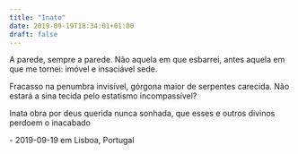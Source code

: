 ```yaml
---
title: "Inato"
date: 2019-09-19T18:34:01+01:00
draft: false
---
```


A parede, sempre a parede.
Não aquela em que esbarrei,
antes aquela em que me tornei:
imóvel e insaciável sede.

Fracasso na penumbra invisível,
górgona maior de serpentes carecida.
Não estará a sina tecida
pelo estatismo incompassível?

Inata obra por deus querida nunca sonhada,
que esses e outros divinos perdoem
o inacabado

\- 2019-09-19 em Lisboa, Portugal
